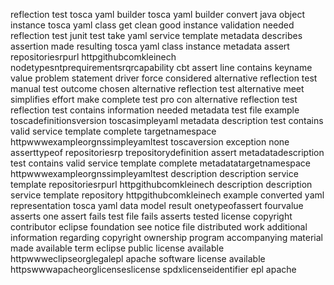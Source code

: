 reflection test tosca yaml builder tosca yaml builder convert java object instance tosca yaml class get clean good instance validation needed reflection test junit test take yaml service template metadata describes assertion made resulting tosca yaml class instance metadata assert repositoriesrpurl httpgithubcomkleinech nodetypesntprequirementsrqrcapability cbt assert line contains keyname value problem statement driver force considered alternative reflection test manual test outcome chosen alternative reflection test alternative meet simplifies effort make complete test pro con alternative reflection test reflection test contains information needed metadata test file example toscadefinitionsversion toscasimpleyaml metadata description test contains valid service template complete targetnamespace httpwwwexampleorgnssimpleyamltest toscaversion exception none asserttypeof repositoriesrp trepositorydefinition assert metadatadescription test contains valid service template complete metadatatargetnamespace httpwwwexampleorgnssimpleyamltest description description service template repositoriesrpurl httpgithubcomkleinech description description service template repository httpgithubcomkleinech example converted yaml representation tosca yaml data model result onetypeofassert fourvalue asserts one assert fails test file fails asserts tested license copyright contributor eclipse foundation see notice file distributed work additional information regarding copyright ownership program accompanying material made available term eclipse public license available httpwwweclipseorglegalepl apache software license available httpswwwapacheorglicenseslicense spdxlicenseidentifier epl apache
